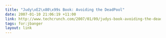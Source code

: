 ```yaml
---
title: "Judy\xE2\x80\x99s Book: Avoiding the DeadPool"
date: 2007-01-10 21:06:19 +11:00
link: http://www.techcrunch.com/2007/01/09/judys-book-avoiding-the-deadpool/
tags: for:jbanger
layout: link
---
```

